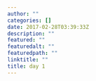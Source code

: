 ```yaml
---
author: ""
categories: []
date: 2017-02-28T03:39:33Z
description: ""
featured: ""
featuredalt: ""
featuredpath: ""
linktitle: ""
title: day 1
---
```


